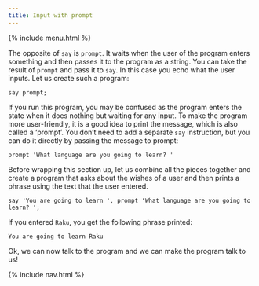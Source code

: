 ```yaml
---
title: Input with prompt
---
```


{% include menu.html %}

The opposite of `say` is `prompt`. It waits when the user of the program enters something and then passes it to the program as a string. You can take the result of `prompt` and pass it to `say`. In this case you echo what the user inputs. Let us create such a program:

    say prompt;

If you run this program, you may be confused as the program enters the state when it does nothing but waiting for any input. To make the program more user-friendly, it is a good idea to print the message, which is also called a ‘prompt’. You don’t need to add a separate `say` instruction, but you can do it directly by passing the message to prompt:

    prompt 'What language are you going to learn? '

Before wrapping this section up, let us combine all the pieces together and create a program that asks about the wishes of a user and then prints a phrase using the text that the user entered.

    say 'You are going to learn ', prompt 'What language are you going to learn? ';        

If you entered `Raku`, you get the following phrase printed:

    You are going to learn Raku

Ok, we can now talk to the program and we can make the program talk to us!

{% include nav.html %}
